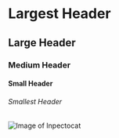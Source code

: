 # Largest Header
## Large Header
### Medium Header
#### Small Header
###### Smallest Header

![Image of Inpectocat](https://octodex.github.com/images/inspectocat.jpg)
